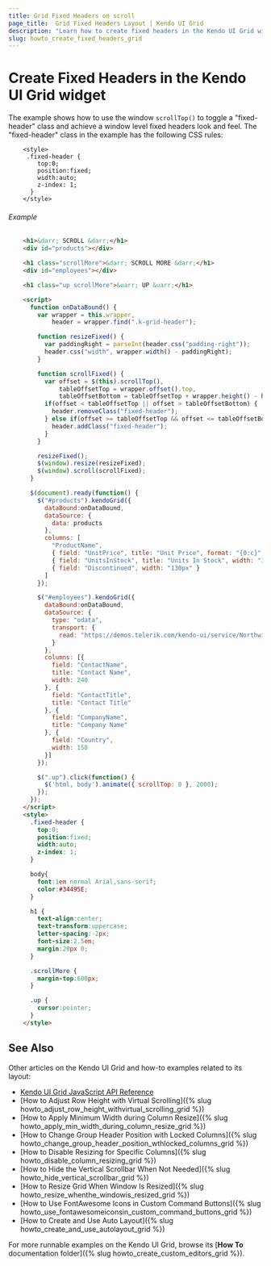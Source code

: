 ```yaml
---
title: Grid Fixed Headers on scroll
page_title:  Grid Fixed Headers Layout | Kendo UI Grid
description: "Learn how to create fixed headers in the Kendo UI Grid widget."
slug: howto_create_fixed_headers_grid
---
```


# Create Fixed Headers in the Kendo UI Grid widget

The example shows how to use the window `scrollTop()` to toggle a "fixed-header" class and achieve a window level fixed headers look and feel. The "fixed-header" class in the example has the following CSS rules:

```
    <style>
     .fixed-header {
        top:0;
        position:fixed;
        width:auto;
        z-index: 1;
      }
    </style>
```

###### Example

```html
    <h1>&darr; SCROLL &darr;</h1>
    <div id="products"></div>

    <h1 class="scrollMore">&darr; SCROLL MORE &darr;</h1>
    <div id="employees"></div>

    <h1 class="up scrollMore">&uarr; UP &uarr;</h1>

    <script>
      function onDataBound() {
        var wrapper = this.wrapper,
            header = wrapper.find(".k-grid-header");

        function resizeFixed() {
          var paddingRight = parseInt(header.css("padding-right"));
          header.css("width", wrapper.width() - paddingRight);
        }

        function scrollFixed() {
          var offset = $(this).scrollTop(),
              tableOffsetTop = wrapper.offset().top,
              tableOffsetBottom = tableOffsetTop + wrapper.height() - header.height();
          if(offset < tableOffsetTop || offset > tableOffsetBottom) {
            header.removeClass("fixed-header");
          } else if(offset >= tableOffsetTop && offset <= tableOffsetBottom && !header.hasClass("fixed")) {
            header.addClass("fixed-header");
          }
        }

        resizeFixed();
        $(window).resize(resizeFixed);
        $(window).scroll(scrollFixed);
      }

      $(document).ready(function() {
        $("#products").kendoGrid({
          dataBound:onDataBound,
          dataSource: {
            data: products
          },
          columns: [
            "ProductName",
            { field: "UnitPrice", title: "Unit Price", format: "{0:c}", width: "130px" },
            { field: "UnitsInStock", title: "Units In Stock", width: "130px" },
            { field: "Discontinued", width: "130px" }
          ]
        });

        $("#employees").kendoGrid({
          dataBound:onDataBound,
          dataSource: {
            type: "odata",
            transport: {
              read: "https://demos.telerik.com/kendo-ui/service/Northwind.svc/Customers"
            }
          },
          columns: [{
            field: "ContactName",
            title: "Contact Name",
            width: 240
          }, {
            field: "ContactTitle",
            title: "Contact Title"
          }, {
            field: "CompanyName",
            title: "Company Name"
          }, {
            field: "Country",
            width: 150
          }]
        });

        $(".up").click(function() {
          $('html, body').animate({ scrollTop: 0 }, 2000);
        });
      });
    </script>
    <style>
      .fixed-header {
        top:0;
        position:fixed;
        width:auto;
        z-index: 1;
      }

      body{
        font:1em normal Arial,sans-serif;
        color:#34495E;
      }

      h1 {
        text-align:center;
        text-transform:uppercase;
        letter-spacing:-2px;
        font-size:2.5em;
        margin:20px 0;
      }

      .scrollMore {
        margin-top:600px;
      }

      .up {
        cursor:pointer;
      }
    </style>
```

## See Also

Other articles on the Kendo UI Grid and how-to examples related to its layout:

* [Kendo UI Grid JavaScript API Reference](/api/javascript/ui/grid)
* [How to Adjust Row Height with Virtual Scrolling]({% slug howto_adjust_row_height_withvirtual_scrolling_grid %})
* [How to Apply Minimum Width during Column Resize]({% slug howto_apply_min_width_during_column_resize_grid %})
* [How to Change Group Header Position with Locked Columns]({% slug howto_change_group_header_position_wthlocked_columns_grid %})
* [How to Disable Resizing for Specific Columns]({% slug howto_disable_column_resizing_grid %})
* [How to Hide the Vertical Scrollbar When Not Needed]({% slug howto_hide_vertical_scrollbar_grid %})
* [How to Resize Grid When Window Is Resized]({% slug howto_resize_whenthe_windowis_resized_grid %})
* [How to Use FontAwesome Icons in Custom Command Buttons]({% slug howto_use_fontawesomeiconsin_custom_command_buttons_grid %})
* [How to Create and Use Auto Layout]({% slug howto_create_and_use_autolayout_grid %})

For more runnable examples on the Kendo UI Grid, browse its [**How To** documentation folder]({% slug howto_create_custom_editors_grid %}).
